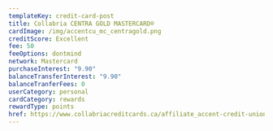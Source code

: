 ```yaml
---
templateKey: credit-card-post
title: Collabria CENTRA GOLD MASTERCARD®
cardImage: /img/accentcu_mc_centragold.png
creditScore: Excellent
fee: 50
feeOptions: dontmind
network: Mastercard
purchaseInterest: "9.90"
balanceTransferInterest: "9.90"
balanceTranferFees: 0
userCategory: personal
cardCategory: rewards
rewardType: points
href: https://www.collabriacreditcards.ca/affiliate_accent-credit-union/personal-cards/pc89/card_national-centra-gold-mastercard
---
```


